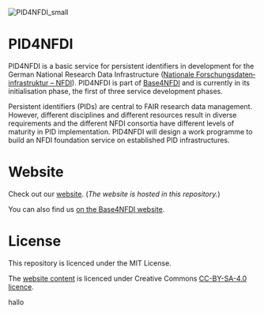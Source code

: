 ![PID4NFDI_small](https://github.com/base4nfdi/pid4nfdi/assets/67650599/977f9d0a-96b0-484e-a18d-7e19a02f9b83)

# PID4NFDI
PID4NFDI is a basic service for persistent identifiers in development for the German National Research Data Infrastructure ([Nationale Forschungsdaten&shy;infrastruktur – NFDI](https://www.nfdi.de/?lang=en)). PID4NFDI is part of [Base4NFDI](https://base4nfdi.de/) and is currently in its initialisation phase, the first of three service development phases.

Persistent identifiers (PIDs) are central to FAIR research data management. However, different disciplines and different resources result in diverse requirements and the different NFDI consortia have different levels of maturity in PID implementation. PID4NFDI will design a work programme to build an NFDI foundation service on established PID infrastructures.

# Website
Check out our [website](https://base4nfdi.github.io/pid4nfdi/). (_The website is hosted in this repository._)

You can also find us [on the Base4NFDI website](https://base4nfdi.de/projects/pid4nfdi).

# License
This repository is licenced under the MIT License.

The [website content](https://base4nfdi.github.io/pid4nfdi/) is licenced under Creative Commons [CC-BY-SA-4.0 licence](https://creativecommons.org/licenses/by-sa/4.0/).

hallo
